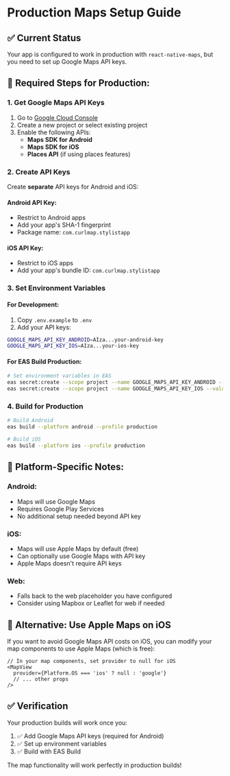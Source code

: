 # Production Maps Setup Guide

## ✅ Current Status
Your app is configured to work in production with `react-native-maps`, but you need to set up Google Maps API keys.

## 🔑 Required Steps for Production:

### 1. Get Google Maps API Keys
1. Go to [Google Cloud Console](https://console.cloud.google.com/)
2. Create a new project or select existing project
3. Enable the following APIs:
   - **Maps SDK for Android**
   - **Maps SDK for iOS** 
   - **Places API** (if using places features)

### 2. Create API Keys
Create **separate** API keys for Android and iOS:

#### Android API Key:
- Restrict to Android apps
- Add your app's SHA-1 fingerprint
- Package name: `com.curlmap.stylistapp`

#### iOS API Key:
- Restrict to iOS apps  
- Add your app's bundle ID: `com.curlmap.stylistapp`

### 3. Set Environment Variables

#### For Development:
1. Copy `.env.example` to `.env`
2. Add your API keys:
```bash
GOOGLE_MAPS_API_KEY_ANDROID=AIza...your-android-key
GOOGLE_MAPS_API_KEY_IOS=AIza...your-ios-key
```

#### For EAS Build Production:
```bash
# Set environment variables in EAS
eas secret:create --scope project --name GOOGLE_MAPS_API_KEY_ANDROID --value "your_android_key"
eas secret:create --scope project --name GOOGLE_MAPS_API_KEY_IOS --value "your_ios_key"
```

### 4. Build for Production
```bash
# Build Android
eas build --platform android --profile production

# Build iOS  
eas build --platform ios --profile production
```

## 📱 Platform-Specific Notes:

### Android:
- Maps will use Google Maps
- Requires Google Play Services
- No additional setup needed beyond API key

### iOS:
- Maps will use Apple Maps by default (free)
- Can optionally use Google Maps with API key
- Apple Maps doesn't require API keys

### Web:
- Falls back to the web placeholder you have configured
- Consider using Mapbox or Leaflet for web if needed

## 🔧 Alternative: Use Apple Maps on iOS
If you want to avoid Google Maps API costs on iOS, you can modify your map components to use Apple Maps (which is free):

```tsx
// In your map components, set provider to null for iOS
<MapView
  provider={Platform.OS === 'ios' ? null : 'google'}
  // ... other props
/>
```

## ✅ Verification
Your production builds will work once you:
1. ✅ Add Google Maps API keys (required for Android)
2. ✅ Set up environment variables 
3. ✅ Build with EAS Build

The map functionality will work perfectly in production builds!